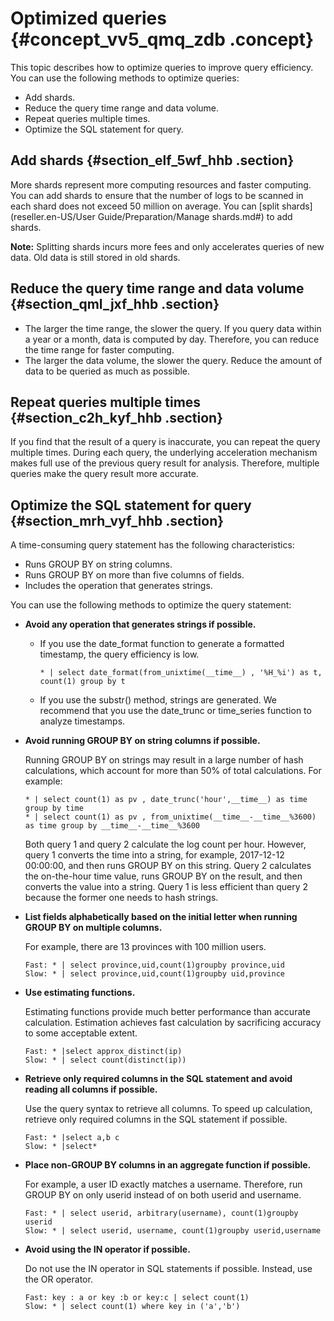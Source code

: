 # Optimized queries {#concept_vv5_qmq_zdb .concept}

This topic describes how to optimize queries to improve query efficiency. You can use the following methods to optimize queries:

-   Add shards.
-   Reduce the query time range and data volume.
-   Repeat queries multiple times.
-   Optimize the SQL statement for query.

## Add shards {#section_elf_5wf_hhb .section}

More shards represent more computing resources and faster computing. You can add shards to ensure that the number of logs to be scanned in each shard does not exceed 50 million on average. You can [split shards](reseller.en-US/User Guide/Preparation/Manage shards.md#) to add shards.

**Note:** Splitting shards incurs more fees and only accelerates queries of new data. Old data is still stored in old shards.

## Reduce the query time range and data volume {#section_qml_jxf_hhb .section}

-   The larger the time range, the slower the query. If you query data within a year or a month, data is computed by day. Therefore, you can reduce the time range for faster computing.
-   The larger the data volume, the slower the query. Reduce the amount of data to be queried as much as possible.

## Repeat queries multiple times {#section_c2h_kyf_hhb .section}

If you find that the result of a query is inaccurate, you can repeat the query multiple times. During each query, the underlying acceleration mechanism makes full use of the previous query result for analysis. Therefore, multiple queries make the query result more accurate.

## Optimize the SQL statement for query {#section_mrh_vyf_hhb .section}

A time-consuming query statement has the following characteristics:

-   Runs GROUP BY on string columns.
-   Runs GROUP BY on more than five columns of fields.
-   Includes the operation that generates strings.

You can use the following methods to optimize the query statement:

-   **Avoid any operation that generates strings if possible.**
    -   If you use the date\_format function to generate a formatted timestamp, the query efficiency is low.

        ```
        * | select date_format(from_unixtime(__time__) , '%H_%i') as t, count(1) group by t
        ```

    -   If you use the substr\(\) method, strings are generated. We recommend that you use the date\_trunc or time\_series function to analyze timestamps.
-   **Avoid running GROUP BY on string columns if possible.**

    Running GROUP BY on strings may result in a large number of hash calculations, which account for more than 50% of total calculations. For example:

    ```
    * | select count(1) as pv , date_trunc('hour',__time__) as time group by time
    * | select count(1) as pv , from_unixtime(__time__-__time__%3600) as time group by __time__-__time__%3600
    ```

    Both query 1 and query 2 calculate the log count per hour. However, query 1 converts the time into a string, for example, 2017-12-12 00:00:00, and then runs GROUP BY on this string. Query 2 calculates the on-the-hour time value, runs GROUP BY on the result, and then converts the value into a string. Query 1 is less efficient than query 2 because the former one needs to hash strings.

-   **List fields alphabetically based on the initial letter when running GROUP BY on multiple columns.**

    For example, there are 13 provinces with 100 million users.

    ```
    Fast: * | select province,uid,count(1)groupby province,uid
    Slow: * | select province,uid,count(1)groupby uid,province
    ```

-   **Use estimating functions.**

    Estimating functions provide much better performance than accurate calculation. Estimation achieves fast calculation by sacrificing accuracy to some acceptable extent.

    ```
    Fast: * |select approx_distinct(ip)
    Slow: * | select count(distinct(ip))
    ```

-   **Retrieve only required columns in the SQL statement and avoid reading all columns if possible.**

    Use the query syntax to retrieve all columns. To speed up calculation, retrieve only required columns in the SQL statement if possible.

    ```
    Fast: * |select a,b c 
    Slow: * |select*
    ```

-   **Place non-GROUP BY columns in an aggregate function if possible.**

    For example, a user ID exactly matches a username. Therefore, run GROUP BY on only userid instead of on both userid and username.

    ```
    Fast: * | select userid, arbitrary(username), count(1)groupby userid 
    Slow: * | select userid, username, count(1)groupby userid,username
    ```

-   **Avoid using the IN operator if possible.**

    Do not use the IN operator in SQL statements if possible. Instead, use the OR operator.

    ```
    Fast: key : a or key :b or key:c | select count(1)
    Slow: * | select count(1) where key in ('a','b')
    ```



